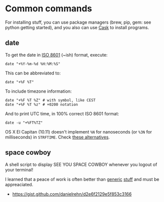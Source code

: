 Common commands
===============

For installing stuff, you can use package managers (brew, pip, gem: see python getting started), and you also can use [Cask][cask] to install programs.

[cask]: https://caskroom.github.io

date
----

To get the date in [ISO 8601][iso8601] (~ish) format, execute:

	date "+%Y-%m-%d %H:%M:%S"
	
This can be abbreviated to:
	
	date "+%F %T"
	
To include timezone information:

	date "+%F %T %Z" # with symbol, like CEST
	date "+%F %T %z" # +0200 notation

And to print UTC time, in 100% correct ISO 8601 format:
	
	date -u "+%FT%TZ"

OS X El Capitan (10.11) doesn't implement `%N` for nanoseconds (or `%3N` for milliseconds) in `STRFTIME`. Check [these alternatives][nanoSecondsOnOsX].

[iso8601]: https://en.wikipedia.org/wiki/ISO_8601

[nanoSecondsOnOsX]: http://serverfault.com/a/423642


space cowboy
------------

A shell script to display SEE YOU SPACE COWBOY whenever you logout of your terminal!

I learned that a peace of work is often better than 
[generic](http://patorjk.com/software/taag/#p=display&f=Graceful&t=See%20You%20Space%20Cowboy) 
[stuff](https://github.com/busyloop/lolcat) and must be appreaciated. 

* <https://gist.github.com/danielrehn/d2e6f2129e5f853c3166>
